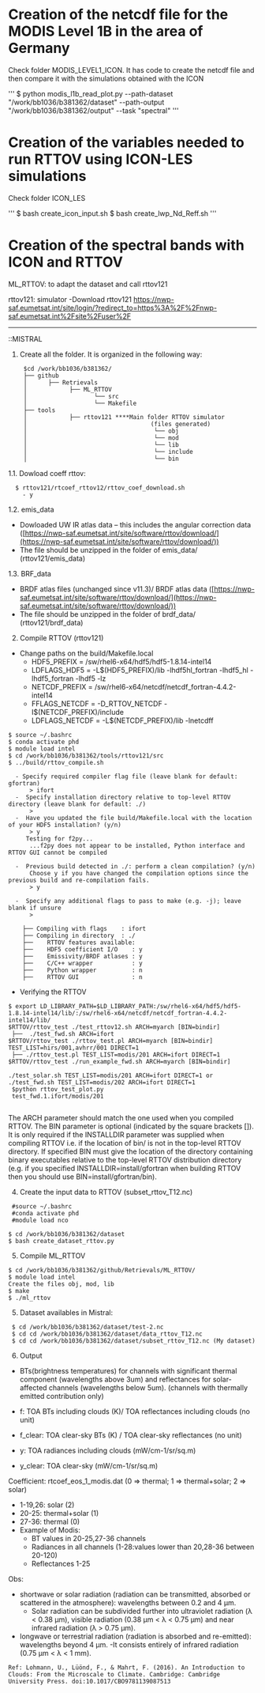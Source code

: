 # Creation of the netcdf file for the MODIS Level 1B in the area of Germany
 Check folder MODIS_LEVEL1_ICON. It has code to create the netcdf file and then compare it with the simulations obtained with the ICON

'''
  $ python modis_l1b_read_plot.py --path-dataset "/work/bb1036/b381362/dataset" --path-output "/work/bb1036/b381362/output" --task "spectral"
'''


# Creation of the variables needed to run RTTOV using ICON-LES simulations
Check folder ICON_LES

'''
  $ bash create_icon_input.sh
  $ bash create_lwp_Nd_Reff.sh
'''

# Creation of the spectral bands with ICON and RTTOV


ML_RTTOV: to adapt the dataset and call rttov121

rttov121: simulator
 -Download rttov121 https://nwp-saf.eumetsat.int/site/login/?redirect_to=https%3A%2F%2Fnwp-saf.eumetsat.int%2Fsite%2Fuser%2F

----------
::MISTRAL
1. Create all the folder. It is organized in the following way:
        
        $cd /work/bb1036/b381362/
        ├── github
        │      ├── Retrievals
        │            ├── ML_RTTOV
        │                   └── src
        │                   └── Makefile
        ├── tools
        │            ├── rttov121 ****Main folder RTTOV simulator 
        │                                   (files generated) 
        │                                    └── obj
        │                                    └── mod
        │                                    └── lib
        │                                    └── include
        │                                    └── bin

1.1. Dowload coeff rttov:
```
  $ rttov121/rtcoef_rttov12/rttov_coef_download.sh
    - y
```    
1.2. emis_data
  - Dowloaded UW IR atlas data – this includes the angular correction data ([https://nwp-saf.eumetsat.int/site/software/rttov/download/](https://nwp-saf.eumetsat.int/site/software/rttov/download/))
  - The file should be unzipped in the folder of emis_data/ (rttov121/emis_data)

1.3. BRF_data
  - BRDF atlas files (unchanged since v11.3)/ BRDF atlas data ([https://nwp-saf.eumetsat.int/site/software/rttov/download/](https://nwp-saf.eumetsat.int/site/software/rttov/download/))
  - The  file should be unzipped in the folder of brdf_data/ (rttov121/brdf_data)
   
2. Compile RTTOV (rttov121)
  -  Change paths on the build/Makefile.local
      - HDF5_PREFIX  = /sw/rhel6-x64/hdf5/hdf5-1.8.14-intel14 
      - LDFLAGS_HDF5 = -L$(HDF5_PREFIX)/lib -lhdf5hl_fortran -lhdf5_hl -lhdf5_fortran -lhdf5 -lz
      - NETCDF_PREFIX  = /sw/rhel6-x64/netcdf/netcdf_fortran-4.4.2-intel14
      - FFLAGS_NETCDF  = -D_RTTOV_NETCDF -I$(NETCDF_PREFIX)/include
      - LDFLAGS_NETCDF = -L$(NETCDF_PREFIX)/lib -lnetcdff
  ```
  $ source ~/.bashrc
  $ conda activate phd
  $ module load intel 
  $ cd /work/bb1036/b381362/tools/rttov121/src
  $ ../build/rttov_compile.sh
  ```
      - Specify required compiler flag file (leave blank for default: gfortran)
          > ifort
      -  Specify installation directory relative to top-level RTTOV directory (leave blank for default: ./)
          > 
      -  Have you updated the file build/Makefile.local with the location of your HDF5 installation? (y/n)
          > y
         Testing for f2py...
          ...f2py does not appear to be installed, Python interface and RTTOV GUI cannot be compiled

      -  Previous build detected in ./: perform a clean compilation? (y/n)
          Choose y if you have changed the compilation options since the previous build and re-compilation fails.
          > y

      -  Specify any additional flags to pass to make (e.g. -j); leave blank if unsure
          > 
  
        ├── Compiling with flags    : ifort
        ├── Compiling in directory  : ./
        ├──    RTTOV features available:
        ├──    HDF5 coefficient I/O    : y
        ├──    Emissivity/BRDF atlases : y
        ├──    C/C++ wrapper           : y
        ├──    Python wrapper          : n 
        ├──    RTTOV GUI               : n 
  - Verifying the RTTOV
  ```
  $ export LD_LIBRARY_PATH=$LD_LIBRARY_PATH:/sw/rhel6-x64/hdf5/hdf5-1.8.14-intel14/lib/:/sw/rhel6-x64/netcdf/netcdf_fortran-4.4.2-intel14/lib/
  $RTTOV/rttov_test ./test_rttov12.sh ARCH=myarch [BIN=bindir]
   ├──  ./test_fwd.sh ARCH=ifort
  $RTTOV/rttov_test ./rttov_test.pl ARCH=myarch [BIN=bindir] TEST_LIST=hirs/001,avhrr/001 DIRECT=1
   ├── ./rttov_test.pl TEST_LIST=modis/201 ARCH=ifort DIRECT=1
  $RTTOV/rttov_test ./run_example_fwd.sh ARCH=myarch [BIN=bindir]
  
  ./test_solar.sh TEST_LIST=modis/201 ARCH=ifort DIRECT=1 or ./test_fwd.sh TEST_LIST=modis/202 ARCH=ifort DIRECT=1
   $python rttov_test_plot.py
   test_fwd.1.ifort/modis/201
   

  ```
  The ARCH parameter should match the one used when you compiled RTTOV. The BIN parameter is optional
(indicated by the square brackets []). It is only required if the INSTALLDIR parameter was supplied when compiling
RTTOV i.e. if the location of bin/ is not in the top-level RTTOV directory. If specified BIN must give the location of
the directory containing binary executables relative to the top-level RTTOV distribution directory (e.g. if you specified
INSTALLDIR=install/gfortran when building RTTOV then you should use BIN=install/gfortran/bin).

4. Create the input data to RTTOV (subset_rttov_T12.nc)
  ```
   #source ~/.bashrc
   #conda activate phd
   #module load nco
 
  $ cd /work/bb1036/b381362/dataset
  $ bash create_dataset_rttov.py
  
  ```
5. Compile ML_RTTOV

  ```
  $ cd /work/bb1036/b381362/github/Retrievals/ML_RTTOV/
  $ module load intel
  Create the files obj, mod, lib
  $ make
  $ ./ml_rttov
  ```


5. Dataset availables in Mistral:
```
 $ cd /work/bb1036/b381362/dataset/test-2.nc
 $ cd cd /work/bb1036/b381362/dataset/data_rttov_T12.nc
 $ cd cd /work/bb1036/b381362/dataset/subset_rttov_T12.nc (My dataset)
 ```
 
 

6. Output
  - BTs(brightness temperatures) for channels with significant thermal component (wavelengths above 3um) and reflectances for solar-affected channels (wavelengths below 5um). (channels with thermally emitted contribution only)
    
  - f: TOA BTs including clouds (K)/ TOA reflectances including clouds (no unit)
  - f_clear: TOA clear-sky BTs (K) / TOA clear-sky reflectances (no unit)
  - y: TOA radiances including clouds (mW/cm-1/sr/sq.m)
  - y_clear: TOA clear-sky (mW/cm-1/sr/sq.m)
    
 Coefficient: rtcoef_eos_1_modis.dat (0 => thermal; 1 => thermal+solar; 2 => solar)
  - 1-19,26: solar (2)
  - 20-25: thermal+solar (1) 
  - 27-36: thermal (0)  
  - Example of Modis:
     - BT values in 20-25,27-36 channels
     - Radiances in all channels (1-28:values lower than 20,28-36 between 20-120)
     - Reflectances 1-25 
    
Obs: 
- shortwave or solar radiation (radiation can be transmitted, absorbed or scattered in the atmosphere): wavelengths between 0.2 and 4 µm.
   - Solar radiation can be subdivided further into ultraviolet radiation (λ < 0.38 µm), visible radiation (0.38 µm < λ < 0.75 µm) and near infrared radiation (λ > 0.75 µm). 
- longwave or terrestrial radiation (radiation is absorbed and re-emitted): wavelengths beyond 4 µm. 
   -It consists entirely of infrared radiation (0.75 µm < λ < 1 mm).
   
``` Ref: Lohmann, U., Lüönd, F., & Mahrt, F. (2016). An Introduction to Clouds: From the Microscale to Climate. Cambridge: Cambridge University Press. doi:10.1017/CBO9781139087513 ```

